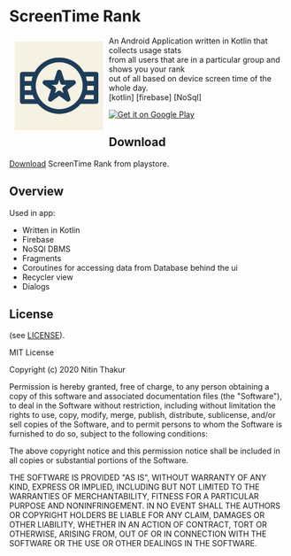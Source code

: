 # ScreenTime Rank
<img src="icon.jpg" align="left"
width="160" hspace="10" vspace="10">

An Android Application written in Kotlin that collects usage stats <br>
from all users that are in a particular group and shows you your rank <br>
out of all based on device screen time of the whole day.   <br>
[kotlin] [firebase] [NoSql]

<p align="left">
<a href="https://play.google.com/store/apps/details?id=com.thakurnitin2684.screentimerank">
    <img alt="Get it on Google Play"
        height="80"
        src="https://play.google.com/intl/en_us/badges/images/generic/en_badge_web_generic.png" />
</a>  
</p>


## Download

[Download](https://play.google.com/store/apps/details?id=com.thakurnitin2684.screentimerank) ScreenTime Rank  from playstore.


## Overview
  Used in app:
  - Written in Kotlin
  - Firebase
  - NoSQl DBMS
  - Fragments 
  - Coroutines for accessing data from Database behind the ui
  - Recycler view
  - Dialogs

## License

(see [LICENSE](LICENSE)).

MIT License

Copyright (c) 2020 Nitin Thakur

Permission is hereby granted, free of charge, to any person obtaining a copy
of this software and associated documentation files (the "Software"), to deal
in the Software without restriction, including without limitation the rights
to use, copy, modify, merge, publish, distribute, sublicense, and/or sell
copies of the Software, and to permit persons to whom the Software is
furnished to do so, subject to the following conditions:

The above copyright notice and this permission notice shall be included in all
copies or substantial portions of the Software.

THE SOFTWARE IS PROVIDED "AS IS", WITHOUT WARRANTY OF ANY KIND, EXPRESS OR
IMPLIED, INCLUDING BUT NOT LIMITED TO THE WARRANTIES OF MERCHANTABILITY,
FITNESS FOR A PARTICULAR PURPOSE AND NONINFRINGEMENT. IN NO EVENT SHALL THE
AUTHORS OR COPYRIGHT HOLDERS BE LIABLE FOR ANY CLAIM, DAMAGES OR OTHER
LIABILITY, WHETHER IN AN ACTION OF CONTRACT, TORT OR OTHERWISE, ARISING FROM,
OUT OF OR IN CONNECTION WITH THE SOFTWARE OR THE USE OR OTHER DEALINGS IN THE
SOFTWARE.


